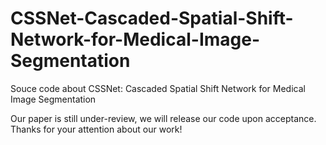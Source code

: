 # CSSNet-Cascaded-Spatial-Shift-Network-for-Medical-Image-Segmentation
Souce code about CSSNet: Cascaded Spatial Shift Network for Medical Image Segmentation

Our paper is still under-review, we will release our code upon acceptance. Thanks for your attention about our work!
